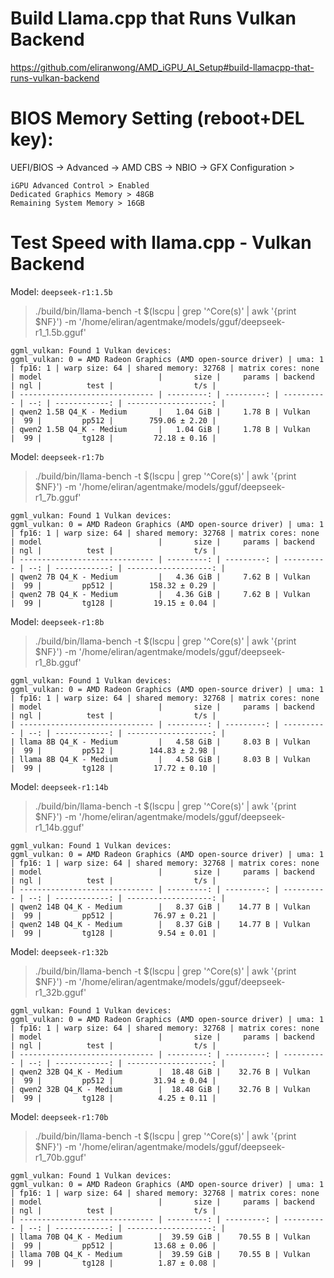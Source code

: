 # Build Llama.cpp that Runs Vulkan Backend

https://github.com/eliranwong/AMD_iGPU_AI_Setup#build-llamacpp-that-runs-vulkan-backend

# BIOS Memory Setting (reboot+DEL key):

UEFI/BIOS -> Advanced -> AMD CBS -> NBIO -> GFX Configuration > 

```
iGPU Advanced Control > Enabled
Dedicated Graphics Memory > 48GB
Remaining System Memory > 16GB
```

# Test Speed with llama.cpp - Vulkan Backend

Model: `deepseek-r1:1.5b`

> ./build/bin/llama-bench -t $(lscpu | grep '^Core(s)' | awk '{print $NF}') -m '/home/eliran/agentmake/models/gguf/deepseek-r1_1.5b.gguf'

```
ggml_vulkan: Found 1 Vulkan devices:
ggml_vulkan: 0 = AMD Radeon Graphics (AMD open-source driver) | uma: 1 | fp16: 1 | warp size: 64 | shared memory: 32768 | matrix cores: none
| model                          |       size |     params | backend    | ngl |          test |                  t/s |
| ------------------------------ | ---------: | ---------: | ---------- | --: | ------------: | -------------------: |
| qwen2 1.5B Q4_K - Medium       |   1.04 GiB |     1.78 B | Vulkan     |  99 |         pp512 |        759.06 ± 2.20 |
| qwen2 1.5B Q4_K - Medium       |   1.04 GiB |     1.78 B | Vulkan     |  99 |         tg128 |         72.18 ± 0.16 |
```

Model: `deepseek-r1:7b`

> ./build/bin/llama-bench -t $(lscpu | grep '^Core(s)' | awk '{print $NF}') -m '/home/eliran/agentmake/models/gguf/deepseek-r1_7b.gguf'

```
ggml_vulkan: Found 1 Vulkan devices:
ggml_vulkan: 0 = AMD Radeon Graphics (AMD open-source driver) | uma: 1 | fp16: 1 | warp size: 64 | shared memory: 32768 | matrix cores: none
| model                          |       size |     params | backend    | ngl |          test |                  t/s |
| ------------------------------ | ---------: | ---------: | ---------- | --: | ------------: | -------------------: |
| qwen2 7B Q4_K - Medium         |   4.36 GiB |     7.62 B | Vulkan     |  99 |         pp512 |        158.32 ± 0.29 |
| qwen2 7B Q4_K - Medium         |   4.36 GiB |     7.62 B | Vulkan     |  99 |         tg128 |         19.15 ± 0.04 |
```

Model: `deepseek-r1:8b`

> ./build/bin/llama-bench -t $(lscpu | grep '^Core(s)' | awk '{print $NF}') -m '/home/eliran/agentmake/models/gguf/deepseek-r1_8b.gguf'

```
ggml_vulkan: Found 1 Vulkan devices:
ggml_vulkan: 0 = AMD Radeon Graphics (AMD open-source driver) | uma: 1 | fp16: 1 | warp size: 64 | shared memory: 32768 | matrix cores: none
| model                          |       size |     params | backend    | ngl |          test |                  t/s |
| ------------------------------ | ---------: | ---------: | ---------- | --: | ------------: | -------------------: |
| llama 8B Q4_K - Medium         |   4.58 GiB |     8.03 B | Vulkan     |  99 |         pp512 |        144.83 ± 2.98 |
| llama 8B Q4_K - Medium         |   4.58 GiB |     8.03 B | Vulkan     |  99 |         tg128 |         17.72 ± 0.10 |
```

Model: `deepseek-r1:14b`

> ./build/bin/llama-bench -t $(lscpu | grep '^Core(s)' | awk '{print $NF}') -m '/home/eliran/agentmake/models/gguf/deepseek-r1_14b.gguf'

```
ggml_vulkan: Found 1 Vulkan devices:
ggml_vulkan: 0 = AMD Radeon Graphics (AMD open-source driver) | uma: 1 | fp16: 1 | warp size: 64 | shared memory: 32768 | matrix cores: none
| model                          |       size |     params | backend    | ngl |          test |                  t/s |
| ------------------------------ | ---------: | ---------: | ---------- | --: | ------------: | -------------------: |
| qwen2 14B Q4_K - Medium        |   8.37 GiB |    14.77 B | Vulkan     |  99 |         pp512 |         76.97 ± 0.21 |
| qwen2 14B Q4_K - Medium        |   8.37 GiB |    14.77 B | Vulkan     |  99 |         tg128 |          9.54 ± 0.01 |
```

Model: `deepseek-r1:32b`

> ./build/bin/llama-bench -t $(lscpu | grep '^Core(s)' | awk '{print $NF}') -m '/home/eliran/agentmake/models/gguf/deepseek-r1_32b.gguf'

```
ggml_vulkan: Found 1 Vulkan devices:
ggml_vulkan: 0 = AMD Radeon Graphics (AMD open-source driver) | uma: 1 | fp16: 1 | warp size: 64 | shared memory: 32768 | matrix cores: none
| model                          |       size |     params | backend    | ngl |          test |                  t/s |
| ------------------------------ | ---------: | ---------: | ---------- | --: | ------------: | -------------------: |
| qwen2 32B Q4_K - Medium        |  18.48 GiB |    32.76 B | Vulkan     |  99 |         pp512 |         31.94 ± 0.04 |
| qwen2 32B Q4_K - Medium        |  18.48 GiB |    32.76 B | Vulkan     |  99 |         tg128 |          4.25 ± 0.11 |
```

Model: `deepseek-r1:70b`

> ./build/bin/llama-bench -t $(lscpu | grep '^Core(s)' | awk '{print $NF}') -m '/home/eliran/agentmake/models/gguf/deepseek-r1_70b.gguf'

```
ggml_vulkan: Found 1 Vulkan devices:
ggml_vulkan: 0 = AMD Radeon Graphics (AMD open-source driver) | uma: 1 | fp16: 1 | warp size: 64 | shared memory: 32768 | matrix cores: none
| model                          |       size |     params | backend    | ngl |          test |                  t/s |
| ------------------------------ | ---------: | ---------: | ---------- | --: | ------------: | -------------------: |
| llama 70B Q4_K - Medium        |  39.59 GiB |    70.55 B | Vulkan     |  99 |         pp512 |         13.68 ± 0.06 |
| llama 70B Q4_K - Medium        |  39.59 GiB |    70.55 B | Vulkan     |  99 |         tg128 |          1.87 ± 0.08 |
```